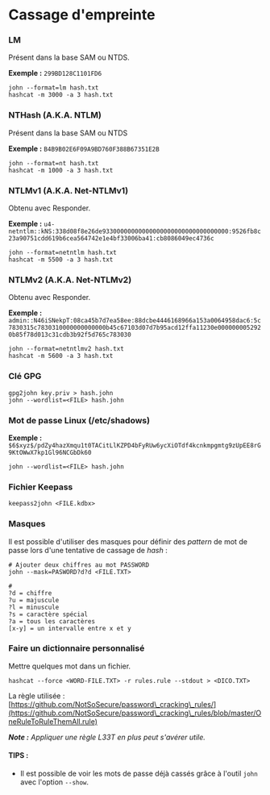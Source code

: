 # Cassage d'empreinte

### LM <a href="#9330" id="9330"></a>

Présent dans la base SAM ou NTDS.

**Exemple :** `299BD128C1101FD6`

```
john --format=lm hash.txt
hashcat -m 3000 -a 3 hash.txt
```

### NTHash (A.K.A. NTLM) <a href="#b5a5" id="b5a5"></a>

Présent dans la base SAM ou NTDS

**Exemple :** `B4B9B02E6F09A9BD760F388B67351E2B`

```
john --format=nt hash.txt
hashcat -m 1000 -a 3 hash.txt
```

### NTLMv1 (A.K.A. Net-NTLMv1) <a href="#1070" id="1070"></a>

Obtenu avec Responder.

**Exemple :** `u4-netntlm::kNS:338d08f8e26de93300000000000000000000000000000000:9526fb8c23a90751cdd619b6cea564742e1e4bf33006ba41:cb8086049ec4736c`

```
john --format=netntlm hash.txt
hashcat -m 5500 -a 3 hash.txt
```

### NTLMv2 (A.K.A. Net-NTLMv2) <a href="#4fef" id="4fef"></a>

Obtenu avec Responder.

**Exemple :** `admin::N46iSNekpT:08ca45b7d7ea58ee:88dcbe4446168966a153a0064958dac6:5c7830315c7830310000000000000b45c67103d07d7b95acd12ffa11230e0000000052920b85f78d013c31cdb3b92f5d765c783030`

```
john --format=netntlmv2 hash.txt
hashcat -m 5600 -a 3 hash.txt
```

### Clé GPG&#x20;

```
gpg2john key.priv > hash.john
john --wordlist=<FILE> hash.john
```

### Mot de passe Linux (/etc/shadows)

**Exemple :** `$6$xyz$/pdZy4hazXmqu1t0TACitLlKZPD4bFyRUw6ycXiOTdf4kcnkmpgmtg9zUpEE8rG9KtOWwX7kp1Gl96NCGbDk60`

```
john --wordlist=<FILE> hash.john
```

### Fichier Keepass

```
keepass2john <FILE.kdbx>
```

### Masques

Il est possible d'utiliser des masques pour définir des _pattern_ de mot de passe lors d'une tentative de cassage de _hash_ :&#x20;

```
# Ajouter deux chiffres au mot PASSWORD
john --mask=PASWORD?d?d <FILE.TXT>

#
?d = chiffre
?u = majuscule
?l = minuscule
?s = caractère spécial
?a = tous les caractères
[x-y] = un intervalle entre x et y 
```

### Faire un dictionnaire personnalisé

Mettre quelques mot dans un fichier.

```
hashcat --force <WORD-FILE.TXT> -r rules.rule --stdout > <DICO.TXT>
```

La règle utilisée : [https://github.com/NotSoSecure/password\_cracking\_rules/](https://github.com/NotSoSecure/password\_cracking\_rules/blob/master/OneRuleToRuleThemAll.rule)

_**Note :** Appliquer une règle L33T en plus peut s'avérer utile._

#### TIPS :&#x20;

* Il est possible de voir les mots de passe déjà cassés grâce à l'outil `john` avec l'option `--show`.
